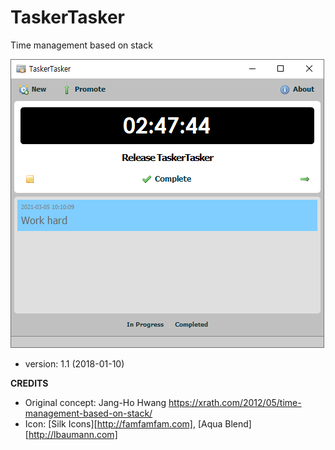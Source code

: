TaskerTasker
============

Time management based on stack

![Screenshot](/screenshot.png)

- version: 1.1 (2018-01-10)

**CREDITS**
- Original concept: Jang-Ho Hwang <https://xrath.com/2012/05/time-management-based-on-stack/>
- Icon: [Silk Icons][http://famfamfam.com], [Aqua Blend][http://lbaumann.com]
